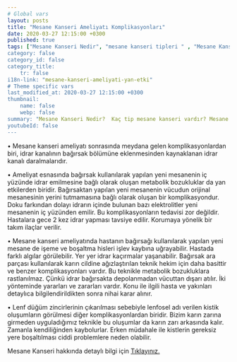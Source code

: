 ```yaml
---
# Global vars
layout: posts
title: "Mesane Kanseri Ameliyatı Komplikasyonları"
date: 2020-03-27 12:15:00 +0300
published: true
tags: ["Mesane Kanseri Nedir", "mesane kanseri tipleri " , "Mesane Kanseri neden olur" , "Mesane kanseri ve sigara", "Mesane Kanseri belirti", "Mesane kanseri teşhis", "Mesane kanseri evre", "Mesane kanseri tedavi", "Mesane kanseri ameliyatı", "Mesane kanseri kapalı ameliyatı" , "Mesane kanseri açık ameliyatı" , "Radikal sistektomi nedir", "Radikal sistektomi ameliyatı", "Radikal sistektomi", "Mesane Kanseri" , Bağırsaktan mesane yapılması", "Yapay mesane" , "Yapay mesane ameliyatı" , "Mesane kanseri radyoterapi" , "Mesane kanseri kemoterapi" , "Mesane kanseri ameliyatı komplikasyonları", " Mesane kanseri yan etkileri"]
category: false
category_id: false
category_title:
    tr: false
i18n-link: "mesane-kanseri-ameliyati-yan-etki"
# Theme specific vars
last_modified_at: 2020-03-27 12:15:00 +0300
thumbnail:
    name: false
    webp: false
summary: "Mesane Kanseri Nedir?  Kaç tip mesane kanseri vardır? Mesane kanseri ve sigara? Mesane Kanseri belirtileri? Mesane kanseri teşhisi? Mesane kanseri evreleri? Mesane kanseri tedavisi, Mesane kanseri ameliyatı, Radikal sistektomi nedir? Radikal sistektomi ameliyatı nasıl yapılır? Bağırsaktan mesane yapılması, Yapay mesane"
youtubeId: false
---
```


•	Mesane kanseri ameliyatı sonrasında meydana gelen komplikasyonlardan biri, idrar kanalının bağırsak bölümüne eklenmesinden kaynaklanan idrar kanalı daralmalarıdır.

•	Ameliyat esnasında bağırsak kullanılarak yapılan yeni mesanenin iç yüzünde idrar emilmesine bağlı olarak oluşan metabolik bozukluklar da yan etkilerden biridir. Bağırsaktan yapılan yeni mesanenin vücudun orijinal mesanesinin yerini tutmamasına bağlı olarak oluşan bir komplikasyondur. Doku farkından dolayı idrarın içinde bulunan bazı elektrolitler yeni mesanenin iç yüzünden emilir. Bu komplikasyonların tedavisi zor değildir. Hastalara gece 2 kez idrar yapması tavsiye edilir. Korumaya yönelik bir takım ilaçlar verilir.

•	Mesane kanseri ameliyatında hastanın bağırsağı kullanılarak yapılan yeni mesane de işeme ve boşaltma hisleri işlev kaybına uğrayabilir. Hastada farklı algılar görülebilir. Yer yer idrar kaçırmalar yaşanabilir. Bağırsak ara parçası kullanılarak karın cildine ağızlaştırılan teknik hekim için daha basittir ve benzer komplikasyonları vardır. Bu teknikle metabolik bozukluklara rastlanılmaz. Çünkü idrar bağırsakta depolanmadan vücuttan dışarı atılır. İki yönteminde yararları ve zararları vardır. Konu ile ilgili hasta ve yakınları detaylıca bilgilendirildikten sonra nihai karar alınır.

•	Lenf düğüm zincirlerinin çıkarılması sebebiyle lenfosel adı verilen kistik oluşumların görülmesi diğer komplikasyonlardan biridir. Bizim karın zarına girmeden uyguladığımız teknikle bu oluşumlar da karın zarı arkasında kalır. Zamanla kendiliğinden kaybolurlar. Erken müdahale ile kistlerin gereksiz yere boşaltılması ciddi problemlere neden olabilir.    

Mesane Kanseri hakkında detaylı bilgi için [Tıklayınız.](https://www.onoluroloji.com/mesane-kanseri)
